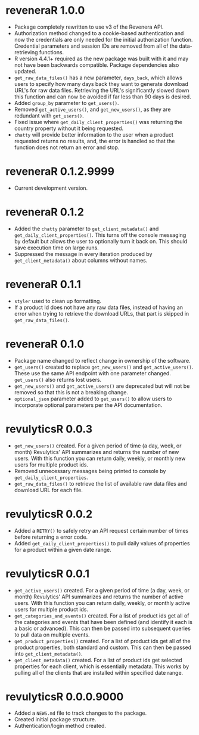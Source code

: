 # reveneraR 1.0.0

* Package completely rewritten to use v3 of the Revenera API. 
* Authorization method changed to a cookie-based authentication and now the credentials are only needed for the initial authorization function. Credential parameters and session IDs are removed from all of the data-retrieving functions.
* R version 4.4.1+ required as the new package was built with it and may not have been backwards compatible. Package dependencies also updated.
* `get_raw_data_files()` has a new parameter, `days_back`, which allows users to specify how many days back they want to generate download URL's for raw data files. Retrieving the URL's significantly slowed down this function and can now be avoided if far less than 90 days is desired.
* Added `group_by` parameter to `get_users()`.
* Removed `get_active_users()`, and `get_new_users()`, as they are redundant with `get_users()`.
* Fixed issue where `get_daily_client_properties()` was returning the country property without it being requested.
* `chatty` will provide better information to the user when a product requested returns no results, and, the error is handled so that the function does not return an error and stop.

# reveneraR 0.1.2.9999

* Current development version.

# reveneraR 0.1.2

* Added the `chatty` parameter to `get_client_metadata()` and `get_daily_client_properties()`. This turns off the console messaging by default but allows the user to optionally turn it back on. This should save execution time on large runs.
* Suppressed the message in every iteration produced by `get_client_metadata()` about columns without names.

# reveneraR 0.1.1

* `styler` used to clean up formatting.
* If a product Id does not have any raw data files, instead of having an error when trying to retrieve the download URLs, that part is skipped in `get_raw_data_files()`.

# reveneraR 0.1.0

* Package name changed to reflect change in ownership of the software.
* `get_users()` created to replace `get_new_users()` and `get_active_users()`. These use the same API endpoint with one parameter changed. `get_users()` also returns lost users.
* `get_new_users()` and `get_active_users()` are deprecated but will not be removed so that this is not a breaking change.
* `optional_json` parameter added to `get_users()` to allow users to incorporate optional parameters per the API documentation.


# revulyticsR 0.0.3

* `get_new_users()` created. For a given period of time (a day, week, or month) Revulytics' API summarizes and returns the number of new users. With this function you can return daily, weekly, or monthly new users for multiple product ids.
* Removed unnecessary messages being printed to console by `get_daily_client_properties`.
* `get_raw_data_files()` to retrieve the list of available raw data files and download URL for each file.

# revulyticsR 0.0.2

* Added a `RETRY()` to safely retry an API request certain number of times before returning a error code.
* Added `get_daily_client_properties()` to pull daily values of properties for a product within a given date range.

# revulyticsR 0.0.1

* `get_active_users()` created. For a given period of time (a day, week, or month) Revulytics' API summarizes and returns the number of active users. With this function you can return daily, weekly, or monthly active users for multiple product ids.
* `get_categories_and_events()` created. For a list of product ids get all of the categories and events that have been defined (and identify it each is a basic or advanced). This can then be passed into subsequent queries to pull data on multiple events.
* `get_product_properties()` created. For a list of product ids get all of the product properties, both standard and custom. This can then be passed into `get_client_metadata()`.
* `get_client_metadata()` created. For a list of product ids get selected properties for each client, which is essentially metadata.  This works by pulling all of the clients that are installed within specified date range.

# revulyticsR 0.0.0.9000

* Added a `NEWS.md` file to track changes to the package.
* Created initial package structure.
* Authentication/login method created.